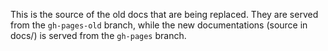 This is the source of the old docs that are being replaced. They are served
from the `gh-pages-old` branch, while the new documentations (source in docs/)
is served from the `gh-pages` branch.